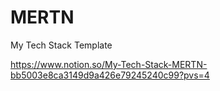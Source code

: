 # MERTN
My Tech Stack Template

https://www.notion.so/My-Tech-Stack-MERTN-bb5003e8ca3149d9a426e79245240c99?pvs=4

